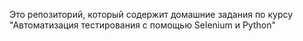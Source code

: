 Это репозиторий, который содержит домашние задания по курсу "Автоматизация тестирования с помощью Selenium и Python"

